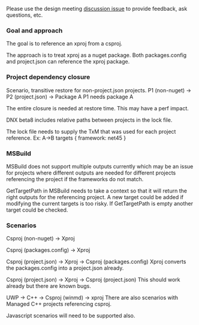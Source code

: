 Please use the design meeting [discussion issue](https://github.com/NuGet/Home/issues/1320) to provide feedback, ask questions, etc.

### Goal and approach
The goal is to reference an xproj from a csproj.

The approach is to treat xproj as a nuget package. Both packages.config and project.json can reference the xproj package.

### Project dependency closure
Scenario, transitive restore for non-project.json projects.
P1 (non-nuget) -> P2 (project.json) -> Package A
P1 needs package A

The entire closure is needed at restore time. This may have a perf impact.

DNX beta8 includes relative paths between projects in the lock file.

The lock file needs to supply the TxM that was used for each project reference. Ex: A->B targets { framework: net45 }

### MSBuild
MSBuild does not support multiple outputs currently which may be an issue for projects where different outputs are needed for different projects referencing the project if the frameworks do not match.

GetTargetPath in MSBuild needs to take a context so that it will return the right outputs for the referencing project.
A new target could be added if modifying the current targets is too risky.
If GetTargetPath is empty another target could be checked.

### Scenarios
Csproj (non-nuget) -> Xproj

Csproj (packages.config) -> Xproj

Csproj (project.json) -> Xproj -> Csproj (packages.config)
Xproj converts the packages.config into a project.json already.

Csproj (project.json) -> Xproj -> Csproj (project.json)
This should work already but there are known bugs.

UWP -> C++ -> Csproj (winmd) -> xproj
There are also scenarios with Managed C++ projects referencing csproj.

Javascript scenarios will need to be supported also.








